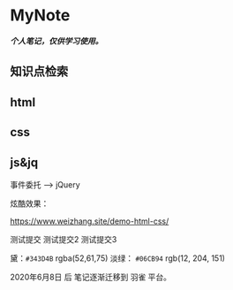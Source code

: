 # MyNote

***个人笔记，仅供学习使用。***

## 知识点检索

## html

## css

## js&jq

事件委托 --> jQuery

炫酷效果：

<https://www.weizhang.site/demo-html-css/>

测试提交
测试提交2
测试提交3

黛：`#343D4B`  rgba(52,61,75)
淡绿： `#06CB94`  rgb(12, 204, 151)

2020年6月8日 后 笔记逐渐迁移到 羽雀 平台。

